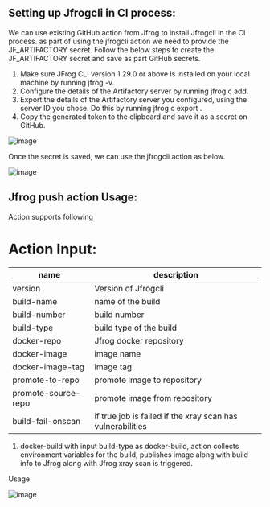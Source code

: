 ## Setting up Jfrogcli in CI process:
We can use existing GitHub action from Jfrog to install Jfrogcli in the CI process.
as part of using the jfrogcli action we need to provide the JF_ARTIFACTORY secret. 
Follow the below steps to create the JF_ARTIFACTORY secret and save as part GitHub secrets.
  1.	Make sure JFrog CLI version 1.29.0 or above is installed on your local machine by running jfrog -v.
  2.	Configure the details of the Artifactory server by running jfrog c add.
  3.	Export the details of the Artifactory server you configured, using the server ID you chose. Do this by running jfrog c export <SERVER ID>.
  4.	Copy the generated token to the clipboard and save it as a secret on GitHub.
  
  ![image](https://user-images.githubusercontent.com/31221465/140869714-d93af146-943a-4be4-88b3-b936ed8accda.png)

Once the secret is saved, we can use the jfrogcli action as below.
  
  ![image](https://user-images.githubusercontent.com/31221465/140869758-5c21b69b-0ed9-4cfd-8979-1254c503604f.png)


## Jfrog push action Usage:
Action supports following 
# Action Input:
|name|description|
|--------|----------|
|version|Version of Jfrogcli|
|build-name|name of the build|
|build-number|build number|
|build-type|build type of the build|
|docker-repo|Jfrog docker repository|
|docker-image|image name|
|docker-image-tag|image tag|
|promote-to-repo|promote image to repository|
|promote-source-repo|promote image from repository|
|build-fail-onscan|if true job is failed if the xray scan has vulnerabilities|


1.	docker-build
with input build-type as docker-build, action collects environment variables for the build, publishes image along with build info to Jfrog along with Jfrog xray scan is triggered.

Usage

  ![image](https://user-images.githubusercontent.com/31221465/140873674-890398f4-be52-46e9-bc6a-5fa13688889f.png)

